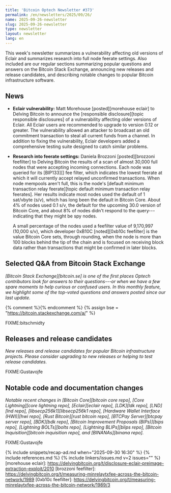```yaml
---
title: 'Bitcoin Optech Newsletter #373'
permalink: /en/newsletters/2025/09/26/
name: 2025-09-26-newsletter
slug: 2025-09-26-newsletter
type: newsletter
layout: newsletter
lang: en
---
```

This week's newsletter summarizes a vulnerability affecting old versions of
Eclair and summarizes research into full node feerate settings.  Also included
are our regular sections summarizing popular questions and answers on the
Bitcoin Stack Exchange, announcing new releases and release candidates, and
describing notable changes to popular Bitcoin infrastructure software.

## News

- **Eclair vulnerability:** Matt Morehouse [posted][morehouse eclair] to
  Delving Bitcoin to announce the [responsible disclosure][topic
  responsible disclosures] of a vulnerability affecting older versions
  of Eclair.  All Eclair users are recommended to upgrade to version
  0.12 or greater.  The vulnerability allowed an attacker to broadcast
  an old commitment transaction to steal all current funds from a
  channel.  In addition to fixing the vulnerability, Eclair developers
  added a comprehensive testing suite designed to catch similar problems.

- **Research into feerate settings:** Daniela Brozzoni [posted][brozzoni
  feefilter] to Delving Bitcoin the results of a scan of almost 30,000
  full nodes that were accepting incoming connections.  Each node was
  queried for its [BIP133][] fee filter, which indicates the lowest
  feerate at which it will currently accept relayed unconfirmed
  transactions.  When node mempools aren't full, this is
  the node's [default minimum transaction relay feerate][topic default
  minimum transaction relay feerates].  Her results indicate most nodes
  used the default of 1 sat/vbyte (s/v), which has long been the default
  in Bitcoin Core.  About 4% of nodes used 0.1 s/v, the default for the
  upcoming 30.0 version of Bitcoin Core, and about 8% of nodes didn't
  respond to the query---indicating that they might be spy nodes.

  A small percentage of the nodes used a feefilter value of 9,170,997
  (10,000 s/v), which developer 0xB10C [noted][0xb10c feefilter] is the
  value Bitcoin Core sets, through rounding, when the node is more than
  100 blocks behind the tip of the chain and is focused on receiving
  block data rather than transactions that might be confirmed in later
  blocks.

## Selected Q&A from Bitcoin Stack Exchange

*[Bitcoin Stack Exchange][bitcoin.se] is one of the first places Optech
contributors look for answers to their questions---or when we have a
few spare moments to help curious or confused users.  In
this monthly feature, we highlight some of the top-voted questions and
answers posted since our last update.*

{% comment %}<!-- https://bitcoin.stackexchange.com/search?tab=votes&q=created%3a1m..%20is%3aanswer -->{% endcomment %}
{% assign bse = "https://bitcoin.stackexchange.com/a/" %}

FIXME:bitschmidty

## Releases and release candidates

_New releases and release candidates for popular Bitcoin infrastructure
projects.  Please consider upgrading to new releases or helping to test
release candidates._

FIXME:Gustavojfe

## Notable code and documentation changes

_Notable recent changes in [Bitcoin Core][bitcoin core repo], [Core
Lightning][core lightning repo], [Eclair][eclair repo], [LDK][ldk repo],
[LND][lnd repo], [libsecp256k1][libsecp256k1 repo], [Hardware Wallet
Interface (HWI)][hwi repo], [Rust Bitcoin][rust bitcoin repo], [BTCPay
Server][btcpay server repo], [BDK][bdk repo], [Bitcoin Improvement
Proposals (BIPs)][bips repo], [Lightning BOLTs][bolts repo],
[Lightning BLIPs][blips repo], [Bitcoin Inquisition][bitcoin inquisition
repo], and [BINANAs][binana repo]._

FIXME:Gustavojfe

{% include snippets/recap-ad.md when="2025-09-30 16:30" %}
{% include references.md %}
{% include linkers/issues.md v=2 issues="" %}
[morehouse eclair]: https://delvingbitcoin.org/t/disclosure-eclair-preimage-extraction-exploit/2010
[brozzoni feefilter]: https://delvingbitcoin.org/t/measuring-minrelaytxfee-across-the-bitcoin-network/1989
[0xb10c feefilter]: https://delvingbitcoin.org/t/measuring-minrelaytxfee-across-the-bitcoin-network/1989/3
